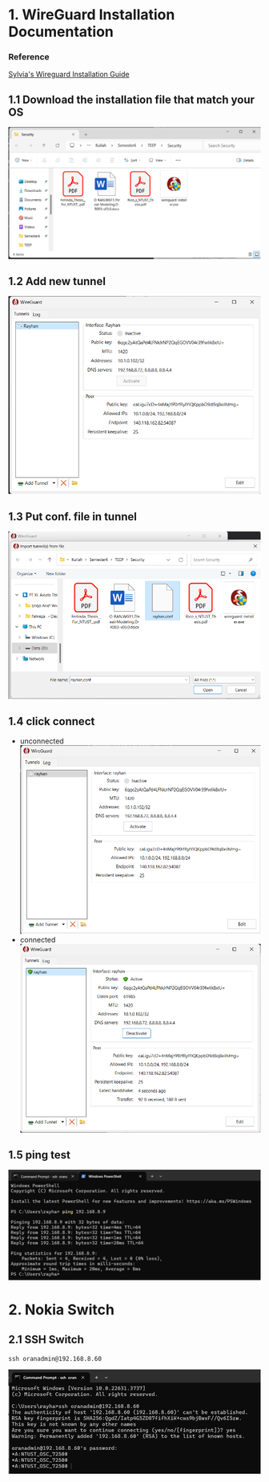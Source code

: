 # 1. WireGuard Installation Documentation

### Reference
[Sylvia's Wireguard Installation Guide](https://hackmd.io/7uFpsm4PRu-igD04dZhrlw?view)

## 1.1 Download the installation file that match your OS
![image](assets/Wireguard1.png)

## 1.2 Add new tunnel
![image](assets/Wireguard2.png)

## 1.3 Put conf. file in tunnel
![image](assets/Wireguard3.png)
## 1.4 click connect
* unconnected
![image](assets/Wireguard4.png)
* connected
![image](assets/Wireguard5.png)

## 1.5 ping test

![image](assets/Wireguard6.png)

# 2. Nokia Switch

## 2.1 SSH Switch
```code=
ssh oranadmin@192.168.8.60
```
![image](assets/Wireguard7.png)

